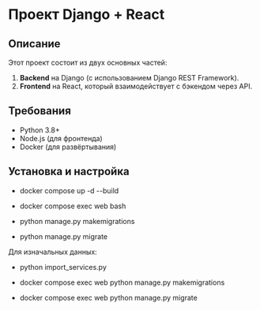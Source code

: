 # Проект Django + React

## Описание
Этот проект состоит из двух основных частей:
1. **Backend** на Django (с использованием Django REST Framework).
2. **Frontend** на React, который взаимодействует с бэкендом через API.

## Требования
- Python 3.8+
- Node.js (для фронтенда)
- Docker (для развёртывания)

## Установка и настройка

- docker compose up -d --build

- docker compose exec web bash

- python manage.py makemigrations
- python manage.py migrate

Для изначальных данных:
- python import_services.py

- docker compose exec web python manage.py makemigrations
- docker compose exec web python manage.py migrate
